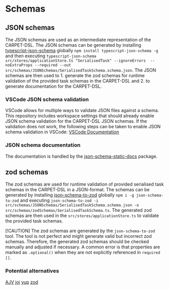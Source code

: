 # Schemas

## JSON schemas

The JSON schemas are used as an intermediate representation of the CARPET-DSL. The JSON schemas can be generated by installing [typescript-json-schema](https://github.com/YousefED/typescript-json-schema) globally `npm install typescript-json-schema -g` and then executing `typescript-json-schema src/stores/applicationStore.ts "SerialisedTask" --ignoreErrors  --noExtraProps --required --out src/schemas/JSONSchemas/SerialisedTaskSchema.schema.json`. The JSON schemas are then used to 1. generate the zod schemas for runtime validation of the provided task schemas in the CARPET-DSL and 2. to generate documentation for the CARPET-DSL.

### VSCode JSON schema validation

VSCode allows for multiple ways to validate JSON files against a schema. This repository includes workspace settings that should already enable JSON schema validation for the CARPET-DSL JSON schemas. If the validation does not work, the following steps can be taken to enable JSON schema validation in VSCode: [VSCode Documentation](https://vscode-docs.readthedocs.io/en/latest/languages/json/#:~:text=The%20association%20of%20a%20JSON,Settings%29%20under%20the%20property%20json.)

### JSON schema documentation

The documentation is handled by the [json-schema-static-docs](https://github.com/tomcollins/json-schema-static-docs) package.

## zod schemas

The zod schemas are used for runtime validation of provided serialised task schemas in the CARPET-DSL in a JSON-format. The schemas can be generated by installing [json-schema-to-zod](https://github.com/StefanTerdell/json-schema-to-zod) globally `npm i -g json-schema-to-zod` and executing `json-schema-to-zod -i src/schemas/JSONSchemas/SerialisedTaskSchema.schema.json -o src/schemas/zodSchemas/SerialisedTaskSchema.ts`. The generated zod schemas are then used in the `src/stores/applicationStore.ts` to validate the provided task schemas.

[!CAUTION]
The zod schemas are generated by the `json-schema-to-zod` tool. The tool is not perfect and might generate valid but incorrect zod schemas. Therefore, the generated zod schemas should be checked manually and adjusted if necessary. A common error is that properties are marked as `.optional()` when they are not explicitly referenced in `required []`.

### Potential alternatives

[AJV](https://ajv.js.org/)
[joi](https://github.com/hapijs/joi)
[yup](https://github.com/jquense/yup)
[zod](https://zod.dev/)
